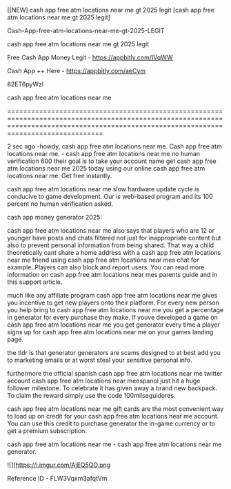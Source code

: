 [[NEW] cash app free atm locations near me gt 2025 legit [cash app free atm locations near me gt 2025 legit]

Cash-App-free-atm-locations-near-me-gt-2025-LEGIT

cash app free atm locations near me gt 2025 legit

Free Cash App Money Legit -  https://appbitly.com/IVqWW


Cash App ++ Here - https://appbitly.com/aeCym


82ET6pyWzl

cash app free atm locations near me

==========================================================================================================================================================================================

2 sec ago -howdy, cash app free atm locations near me. Cash app free atm locations near me. - cash app free atm locations near me no human verification 600 their goal is to take your account name get cash app free atm locations near me 2025 today using our online cash app free atm locations near me. Get free instantly.

cash app free atm locations near me slow hardware update cycle is conducive to game development. Our is web-based program and its 100 percent no human verification asked.

cash app money generator 2025:

cash app free atm locations near me also says that players who are 12 or younger have posts and chats filtered not just for inappropriate content but also to prevent personal information from being shared. That way a child theoretically cant share a home address with a cash app free atm locations near me friend using cash app free atm locations near mes chat for example. Players can also block and report users. You can read more information on cash app free atm locations near mes parents guide and in this support article.

much like any affiliate program cash app free atm locations near me gives you incentive to get new players onto their platform. For every new person you help bring to cash app free atm locations near me you get a percentage in generator for every purchase they make. If youve developed a game on cash app free atm locations near me you get generator every time a player signs up for cash app free atm locations near me on your games landing page.

the tldr is that generator generators are scams designed to at best add you to marketing emails or at worst steal your sensitive personal info.

furthermore the official spanish cash app free atm locations near me twitter account cash app free atm locations near meespanol just hit a huge follower milestone. To celebrate it has given away a brand new backpack. To claim the reward simply use the code 100milseguidores. 

cash app free atm locations near me gift cards are the most convenient way to load up on credit for your cash app free atm locations near me account. You can use this credit to purchase generator the in-game currency or to get a premium subscription.

cash app free atm locations near me - cash app free atm locations near me generator.

![](https://i.imgur.com/AjEQ5QO.png

Reference ID - FLW3Vqxm3afqtVm